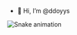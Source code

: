 - 👋 Hi, I’m @ddoyys

![Snake animation](https://github.com/ddoyys/thepiyushmalhotra/blob/output/github-contribution-grid-snake.svg)
<!---
ddoyys/ddoyys is a ✨ special ✨ repository because its `README.md` (this file) appears on your GitHub profile.
You can click the Preview link to take a look at your changes.
--->
